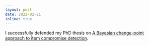 ```yaml
---
layout: post
date: 2022-02-21
inline: true
---
```


I successfully defended my PhD thesis on [A Bayesian change-point approach to item compromise detection](https://www.ideals.illinois.edu/items/124696).
